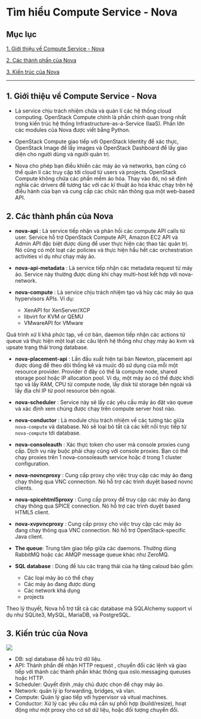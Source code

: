 # Tìm hiểu Compute Service - Nova

## Mục lục

[1. Giới thiệu về Compute Service - Nova](#intro)

[2. Các thành phần của Nova](#component)

[3. Kiến trúc của Nova](#architecture)

--------

<a name="intro"></a>
## 1. Giới thiệu về Compute Service - Nova

- Là service chịu trách nhiệm chứa và quản lí các hệ thống cloud computing. OpenStack Compute chính là phần chính quan trọng nhất trong kiến trúc hệ thống  Infrastructure-as-a-Service (IaaS). Phần lớn các modules của Nova được viết bằng Python.

- OpenStack Compute giao tiếp với OpenStack Identity để xác thực, OpenStack Image để lấy images và OpenStack Dashboard để lấy giao diện cho người dùng và người quản trị.

- Nova cho phép bạn điều khiển các máy ảo và networks, bạn cũng có thể quản lí các truy cập tới cloud từ users và projects. OpenStack Compute không chứa các phần mềm ảo hóa. Thay vào đó, nó sẽ định nghĩa các drivers để tương tác với các kĩ thuật ảo hóa khác chạy trên hệ điều hành của bạn và cung cấp các chức năn thông qua một web-based API.

<a name="component"></a>
## 2. Các thành phần của Nova

- **nova-api** : Là service tiếp nhận và phản hồi các compute API calls từ user. Service hỗ trợ OpenStack Compute API, Amazon EC2 API và Admin API đặc biệt được dùng để user thực hiện các thao tác quản trị. Nó cũng có một loạt các policies và thực hiện hầu hết các orchestration activities ví dụ như chạy máy ảo.

- **nova-api-metadata** : Là service tiếp nhận các metadata request từ máy ảo. Service này thường được dùng khi chạy multi-host kết hợp với nova-network.

- **nova-compute** : Là service chịu trách nhiệm tạo và hủy các máy ảo qua hypervisors APIs. Ví dụ:
  - XenAPI for XenServer/XCP
  - libvirt for KVM or QEMU
  - VMwareAPI for VMware

Quá trình xử lí khá phức tạp, về cơ bản, daemon tiếp nhận các actions từ queue và thực hiện một loạt các câu lệnh hệ thống như chạy máy ảo kvm và upsate trạng thái trong database.

- **nova-placement-api** : Lần đầu xuất hiện tại bản Newton, placement api được dùng để theo dõi thống kê và muức độ sử dụng của mỗi một resource provider. Provider ở đây có thể là compute node, shared storage pool hoặc  IP allocation pool. Ví dụ, một máy ảo có thể được khởi tạo và lấy RAM, CPU từ compute node, lấy disk từ storage bên ngoài và lấy địa chỉ IP từ pool resource bên ngoài.

- **nova-scheduler** : Service này sẽ lấy các yêu cầu máy ảo đặt vào queue và xác định xem chúng được chạy trên compute server host nào.

- **nova-conductor** : Là module chịu trách nhiệm về các tương tác giữa `nova-compute` và database. Nó sẽ loại bỏ tất cả các kết nối trực tiếp từ `nova-compute` tới database.

- **nova-consoleauth** : Xác thực token cho user mà console proxies cung cấp. Dịch vụ này buộc phải chạy cùng với console proxies. Bạn có thể chạy proxies trên 1 nova-consoleauth service hoặc ở trong 1 cluster configuration.

- **nova-novncproxy** : Cung cấp proxy cho việc truy cập các máy ảo đang chạy thông qua VNC connection. Nó hỗ trợ các trình duyệt based novnc clients.

- **nova-spicehtml5proxy** : Cung cấp proxy để truy cập các máy ảo đang chạy thông qua SPICE connection. Nó hỗ trợ các trình duyệt based HTML5 client.

- **nova-xvpvncproxy** : Cung cấp proxy cho việc truy cập các máy ảo đang chạy thông qua VNC connection. Nó hỗ trợ OpenStack-specific Java client.

- **The queue**: Trung tâm giao tiếp giữa các daemons. Thường dùng RabbitMQ hoặc các AMQP message queue khác như ZeroMQ.

- **SQL database** : Dùng để lưu các trạng thái của hạ tâng caloud bảo gồm:
  - Các loại máy ảo có thể chạy
  - Các máy ảo đang được dùng
  - Các network khả dụng
  - projects

Theo lý thuyết, Nova hỗ trợ tất cả các database mà SQLAlchemy support ví dụ như  SQLite3, MySQL, MariaDB, và PostgreSQL.

<a name="architecture"></a>
## 3. Kiến trúc của Nova

<img src="http://i.imgur.com/SWgKmDp.png">

- DB: sql database để lưu trữ dữ liệu.
- API: Thành phần để nhận HTTP request , chuyển đổi các lệnh và giao tiếp với thành các thành phần khác thông qua oslo.messaging queuses hoặc HTTP.
- Scheduler: Quyết định ,máy chủ được chọn để chạy máy ảo.
- Network: quản lý ip forwarding, bridges, và vlan.
- Compute: Quản lý giao tiếp với hypervisor và vitual machines.
- Conductor: Xử lý các yêu cầu mà cần sự phối hợp (build/resize), hoạt động như một proxy cho cơ sở dữ liệu, hoặc đối tượng chuyển đổi.